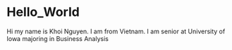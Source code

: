 # Hello_World

Hi my name is Khoi Nguyen.
I am from Vietnam.
I am senior at University of Iowa majoring in Business Analysis
